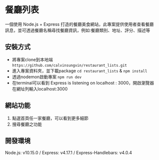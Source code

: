 # 餐廳列表

一個使用 Node.js + Express 打造的餐廳美食網站，此專案提供使用者查看餐廳訊息，並可透過餐廳名稱尋找餐廳資訊，例如:餐廳類別、地址、評分、描述等

## 安裝方式
- 將專案clone到本地端
`https://github.com/calvinsungvin/restaurant_lists.git`
- 進入專案資料夾，並下載package
`cd restaurant_lists` &
`npm install`
- 透過nodemon啟動專案
`npm run dev`
- 在terminal可以看到 Express is listening on localhost : 3000，開啟瀏覽器在網址列輸入localhost:3000

## 網站功能
1. 點選首頁任一家餐廳，可以看到更多細節
2. 搜尋餐廳之功能

## 開發環境
Node.js: v10.15.0 /
Express: v4.17.1 /
Express-Handlebars: v4.0.4

